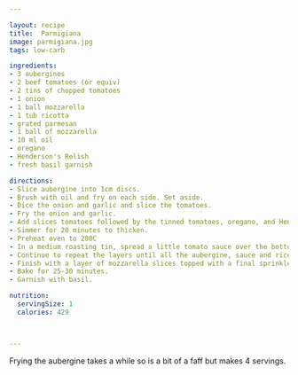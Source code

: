 ```yaml
---

layout: recipe
title:  Parmigiana
image: parmigiana.jpg
tags: low-carb

ingredients:
- 3 aubergines
- 2 beef tomatoes (or equiv)
- 2 tins of chopped tomatoes
- 1 onion
- 1 ball mozzarella
- 1 tub ricotta
- grated parmesan
- 1 ball of mozzarella
- 10 ml oil
- oregano
- Henderson's Relish
- fresh basil garnish

directions:
- Slice aubergine into 1cm discs.
- Brush with oil and fry on each side. Set aside.
- Dice the onion and garlic and slice the tomatoes.
- Fry the onion and garlic.
- Add slices tomatoes followed by the tinned tomatoes, oregano, and Henderson's Relish.
- Simmer for 20 minutes to thicken. 
- Preheat oven to 200C
- In a medium roasting tin, spread a little tomato sauce over the bottom of the tin. Add a layer of aubergine slices and spread some of the ricotta on the top.
- Continue to repeat the layers until all the aubergine, sauce and ricotta is used.
- Finish with a layer of mozzarella slices topped with a final sprinkle of Parmesan.
- Bake for 25-30 minutes.
- Garnish with basil.

nutrition:
  servingSize: 1
  calories: 429



---
```


Frying the aubergine takes a while so is a bit of a faff but makes 4 servings.  
